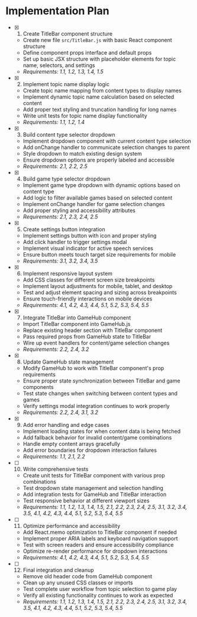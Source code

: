 # Implementation Plan

- [x] 1. Create TitleBar component structure
  - Create new file `src/TitleBar.js` with basic React component structure
  - Define component props interface and default props
  - Set up basic JSX structure with placeholder elements for topic name, selectors, and settings
  - _Requirements: 1.1, 1.2, 1.3, 1.4, 1.5_

- [x] 2. Implement topic name display logic
  - Create topic name mapping from content types to display names
  - Implement dynamic topic name calculation based on selected content
  - Add proper text styling and truncation handling for long names
  - Write unit tests for topic name display functionality
  - _Requirements: 1.1, 1.2, 1.4_

- [x] 3. Build content type selector dropdown
  - Implement dropdown component with current content type selection
  - Add onChange handler to communicate selection changes to parent
  - Style dropdown to match existing design system
  - Ensure dropdown options are properly labeled and accessible
  - _Requirements: 2.1, 2.2, 2.5_

- [x] 4. Build game type selector dropdown
  - Implement game type dropdown with dynamic options based on content type
  - Add logic to filter available games based on selected content
  - Implement onChange handler for game selection changes
  - Add proper styling and accessibility attributes
  - _Requirements: 2.1, 2.3, 2.4, 2.5_

- [x] 5. Create settings button integration
  - Implement settings button with icon and proper styling
  - Add click handler to trigger settings modal
  - Implement visual indicator for active speech services
  - Ensure button meets touch target size requirements for mobile
  - _Requirements: 3.1, 3.2, 3.4, 3.5_

- [x] 6. Implement responsive layout system
  - Add CSS classes for different screen size breakpoints
  - Implement layout adjustments for mobile, tablet, and desktop
  - Test and adjust element spacing and sizing across breakpoints
  - Ensure touch-friendly interactions on mobile devices
  - _Requirements: 4.1, 4.2, 4.3, 4.4, 5.1, 5.2, 5.3, 5.4, 5.5_

- [x] 7. Integrate TitleBar into GameHub component
  - Import TitleBar component into GameHub.js
  - Replace existing header section with TitleBar component
  - Pass required props from GameHub state to TitleBar
  - Wire up event handlers for content/game selection changes
  - _Requirements: 2.2, 2.4, 3.2_

- [x] 8. Update GameHub state management
  - Modify GameHub to work with TitleBar component's prop requirements
  - Ensure proper state synchronization between TitleBar and game components
  - Test state changes when switching between content types and games
  - Verify settings modal integration continues to work properly
  - _Requirements: 2.2, 2.4, 3.1, 3.2_

- [x] 9. Add error handling and edge cases
  - Implement loading states for when content data is being fetched
  - Add fallback behavior for invalid content/game combinations
  - Handle empty content arrays gracefully
  - Add error boundaries for dropdown interaction failures
  - _Requirements: 1.1, 2.1, 2.2_

- [ ] 10. Write comprehensive tests
  - Create unit tests for TitleBar component with various prop combinations
  - Test dropdown state management and selection handling
  - Add integration tests for GameHub and TitleBar interaction
  - Test responsive behavior at different viewport sizes
  - _Requirements: 1.1, 1.2, 1.3, 1.4, 1.5, 2.1, 2.2, 2.3, 2.4, 2.5, 3.1, 3.2, 3.4, 3.5, 4.1, 4.2, 4.3, 4.4, 5.1, 5.2, 5.3, 5.4, 5.5_

- [ ] 11. Optimize performance and accessibility
  - Add React.memo optimization to TitleBar component if needed
  - Implement proper ARIA labels and keyboard navigation support
  - Test with screen readers and ensure accessibility compliance
  - Optimize re-render performance for dropdown interactions
  - _Requirements: 4.1, 4.2, 4.3, 4.4, 5.1, 5.2, 5.3, 5.4, 5.5_

- [ ] 12. Final integration and cleanup
  - Remove old header code from GameHub component
  - Clean up any unused CSS classes or imports
  - Test complete user workflow from topic selection to game play
  - Verify all existing functionality continues to work as expected
  - _Requirements: 1.1, 1.2, 1.3, 1.4, 1.5, 2.1, 2.2, 2.3, 2.4, 2.5, 3.1, 3.2, 3.4, 3.5, 4.1, 4.2, 4.3, 4.4, 5.1, 5.2, 5.3, 5.4, 5.5_